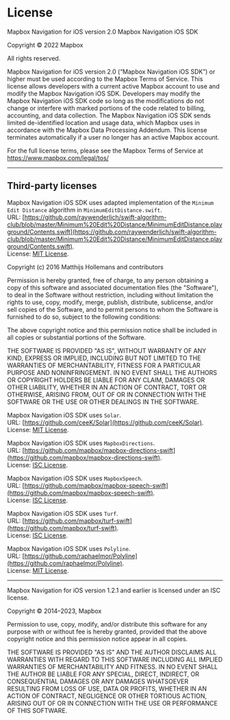 # License

Mapbox Navigation for iOS version 2.0
Mapbox Navigation iOS SDK

Copyright © 2022 Mapbox

All rights reserved.

Mapbox Navigation for iOS version 2.0 (“Mapbox Navigation iOS SDK”) or higher must be used according to the Mapbox Terms of Service. This license allows developers with a current active Mapbox account to use and modify the Mapbox Navigation iOS SDK. Developers may modify the Mapbox Navigation iOS SDK code so long as the modifications do not change or interfere with marked portions of the code related to billing, accounting, and data collection. The Mapbox Navigation iOS SDK sends limited de-identified location and usage data, which Mapbox uses in accordance with the Mapbox Data Processing Addendum. This license terminates automatically if a user no longer has an active Mapbox account.

For the full license terms, please see the Mapbox Terms of Service at https://www.mapbox.com/legal/tos/

-------------------------------------------------------------------------------

## Third-party licenses

Mapbox Navigation iOS SDK uses adapted implementation of the `Minimum Edit Distance` algorithm in `MinimumEditDistance.swift`.  
URL: [https://github.com/raywenderlich/swift-algorithm-club/blob/master/Minimum%20Edit%20Distance/MinimumEditDistance.playground/Contents.swift](https://github.com/raywenderlich/swift-algorithm-club/blob/master/Minimum%20Edit%20Distance/MinimumEditDistance.playground/Contents.swift).  
License: [MIT License](https://github.com/raywenderlich/swift-algorithm-club/blob/master/LICENSE.txt).

Copyright (c) 2016 Matthijs Hollemans and contributors

Permission is hereby granted, free of charge, to any person obtaining a copy
of this software and associated documentation files (the "Software"), to deal
in the Software without restriction, including without limitation the rights
to use, copy, modify, merge, publish, distribute, sublicense, and/or sell
copies of the Software, and to permit persons to whom the Software is
furnished to do so, subject to the following conditions:

The above copyright notice and this permission notice shall be included in
all copies or substantial portions of the Software.

THE SOFTWARE IS PROVIDED "AS IS", WITHOUT WARRANTY OF ANY KIND, EXPRESS OR
IMPLIED, INCLUDING BUT NOT LIMITED TO THE WARRANTIES OF MERCHANTABILITY,
FITNESS FOR A PARTICULAR PURPOSE AND NONINFRINGEMENT. IN NO EVENT SHALL THE
AUTHORS OR COPYRIGHT HOLDERS BE LIABLE FOR ANY CLAIM, DAMAGES OR OTHER
LIABILITY, WHETHER IN AN ACTION OF CONTRACT, TORT OR OTHERWISE, ARISING FROM,
OUT OF OR IN CONNECTION WITH THE SOFTWARE OR THE USE OR OTHER DEALINGS IN
THE SOFTWARE.

Mapbox Navigation iOS SDK uses `Solar`.  
URL: [https://github.com/ceeK/Solar](https://github.com/ceeK/Solar).  
License: [MIT License](https://github.com/ceeK/Solar/blob/master/LICENSE).  

Mapbox Navigation iOS SDK uses `MapboxDirections`.  
URL: [https://github.com/mapbox/mapbox-directions-swift](https://github.com/mapbox/mapbox-directions-swift).  
License: [ISC License](https://github.com/mapbox/mapbox-directions-swift/blob/main/LICENSE.md).  

Mapbox Navigation iOS SDK uses `MapboxSpeech`.  
URL: [https://github.com/mapbox/mapbox-speech-swift](https://github.com/mapbox/mapbox-speech-swift).  
License: [ISC License](https://github.com/mapbox/mapbox-speech-swift/blob/main/LICENSE.md).  

Mapbox Navigation iOS SDK uses `Turf`.  
URL: [https://github.com/mapbox/turf-swift](https://github.com/mapbox/turf-swift).  
License: [ISC License](https://github.com/mapbox/turf-swift/blob/main/LICENSE.md).  

Mapbox Navigation iOS SDK uses `Polyline`.  
URL: [https://github.com/raphaelmor/Polyline](https://github.com/raphaelmor/Polyline).  
License: [MIT License](https://github.com/raphaelmor/Polyline/blob/master/LICENSE.txt).  

-------------------------------------------------------------------------------

Mapbox Navigation for iOS version 1.2.1 and earlier is licensed under an ISC license.

Copyright © 2014–2023, Mapbox

Permission to use, copy, modify, and/or distribute this software for any purpose with or without fee is 
hereby granted, provided that the above copyright notice and this permission notice appear in all copies.

THE SOFTWARE IS PROVIDED "AS IS" AND THE AUTHOR DISCLAIMS ALL WARRANTIES WITH REGARD TO THIS SOFTWARE 
INCLUDING ALL IMPLIED WARRANTIES OF MERCHANTABILITY AND FITNESS. IN NO EVENT SHALL THE AUTHOR BE LIABLE 
FOR ANY SPECIAL, DIRECT, INDIRECT, OR CONSEQUENTIAL DAMAGES OR ANY DAMAGES WHATSOEVER RESULTING FROM LOSS 
OF USE, DATA OR PROFITS, WHETHER IN AN ACTION OF CONTRACT, NEGLIGENCE OR OTHER TORTIOUS ACTION, ARISING 
OUT OF OR IN CONNECTION WITH THE USE OR PERFORMANCE OF THIS SOFTWARE.
